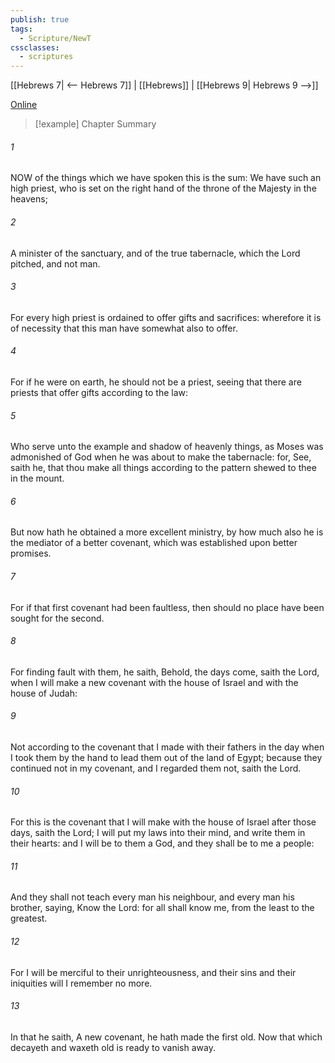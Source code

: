 ```yaml
---
publish: true
tags:
  - Scripture/NewT
cssclasses:
  - scriptures
---
```

[[Hebrews 7| <-- Hebrews 7]] | [[Hebrews]] | [[Hebrews 9| Hebrews 9 -->]]

[Online](https://churchofjesuschrist.org/study/scriptures/nt/heb/8?lang=eng)

>[!example] Chapter Summary
>
###### 1
NOW of the things which we have spoken this is the sum: We have such an high priest, who is set on the right hand of the throne of the Majesty in the heavens;
###### 2
A minister of the sanctuary, and of the true tabernacle, which the Lord pitched, and not man.
###### 3
For every high priest is ordained to offer gifts and sacrifices: wherefore it is of necessity that this man have somewhat also to offer.
###### 4
For if he were on earth, he should not be a priest, seeing that there are priests that offer gifts according to the law:
###### 5
Who serve unto the example and shadow of heavenly things, as Moses was admonished of God when he was about to make the tabernacle: for, See, saith he, that thou make all things according to the pattern shewed to thee in the mount.
###### 6
But now hath he obtained a more excellent ministry, by how much also he is the mediator of a better covenant, which was established upon better promises.
###### 7
For if that first covenant had been faultless, then should no place have been sought for the second.
###### 8
For finding fault with them, he saith, Behold, the days come, saith the Lord, when I will make a new covenant with the house of Israel and with the house of Judah:
###### 9
Not according to the covenant that I made with their fathers in the day when I took them by the hand to lead them out of the land of Egypt; because they continued not in my covenant, and I regarded them not, saith the Lord.
###### 10
For this is the covenant that I will make with the house of Israel after those days, saith the Lord; I will put my laws into their mind, and write them in their hearts: and I will be to them a God, and they shall be to me a people:
###### 11
And they shall not teach every man his neighbour, and every man his brother, saying, Know the Lord: for all shall know me, from the least to the greatest.
###### 12
For I will be merciful to their unrighteousness, and their sins and their iniquities will I remember no more.
###### 13
In that he saith, A new covenant, he hath made the first old. Now that which decayeth and waxeth old is ready to vanish away.



